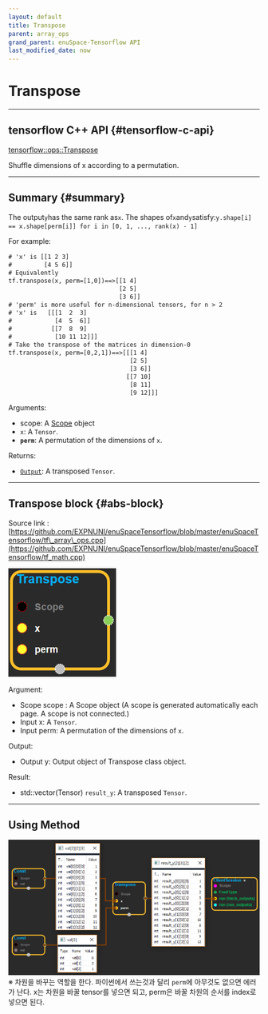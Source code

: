 ```yaml
--- 
layout: default 
title: Transpose 
parent: array_ops 
grand_parent: enuSpace-Tensorflow API 
last_modified_date: now 
--- 
```


# Transpose

---

## tensorflow C++ API {#tensorflow-c-api}

[tensorflow::ops::Transpose](https://www.tensorflow.org/api_docs/cc/class/tensorflow/ops/transpose.html)

Shuffle dimensions of x according to a permutation.

---

## Summary {#summary}

The output`y`has the same rank as`x`. The shapes of`x`and`y`satisfy:`y.shape[i] == x.shape[perm[i]] for i in [0, 1, ..., rank(x) - 1]`

For example:

```
# 'x' is [[1 2 3]
#         [4 5 6]]
# Equivalently
tf.transpose(x, perm=[1,0])==>[[1 4]
                               [2 5]
                               [3 6]]
# 'perm' is more useful for n-dimensional tensors, for n > 2
# 'x' is   [[[1  2  3]
#            [4  5  6]]
#           [[7  8  9]
#            [10 11 12]]]
# Take the transpose of the matrices in dimension-0
tf.transpose(x, perm=[0,2,1])==>[[[1 4]
                                  [2 5]
                                  [3 6]]
                                 [[7 10]
                                  [8 11]
                                  [9 12]]]
```

Arguments:

* scope: A [Scope](https://www.tensorflow.org/api_docs/cc/class/tensorflow/scope.html#classtensorflow_1_1_scope) object
* `x`: A `Tensor`.
* **`perm`**: A permutation of the dimensions of `x`.

Returns:

* [`Output`](https://www.tensorflow.org/api_docs/cc/class/tensorflow/output.html#classtensorflow_1_1_output): A transposed `Tensor`.

---

## Transpose block {#abs-block}

Source link :[https://github.com/EXPNUNI/enuSpaceTensorflow/blob/master/enuSpaceTensorflow/tf\_array\_ops.cpp](https://github.com/EXPNUNI/enuSpaceTensorflow/blob/master/enuSpaceTensorflow/tf_math.cpp)

![](../assets/array_ops/transpose1.png)

Argument:

* Scope scope : A Scope object \(A scope is generated automatically each page. A scope is not connected.\)
* Input x: A `Tensor`.
* Input perm: A permutation of the dimensions of `x`.

Output:

* Output y: Output object of Transpose class object.

Result:

* std::vector\(Tensor\) `result_y`: A transposed `Tensor`.

---

## Using Method

![](../assets/array_ops/transpose2.png)  
※ 차원을 바꾸는 역할을 한다. 파이썬에서 쓰는것과 달리 `perm`에 아무것도 없으면 에러가 난다. x는 차원을 바꿀 tensor를 넣으면 되고, perm은 바꿀 차원의 순서를 index로 넣으면 된다.

